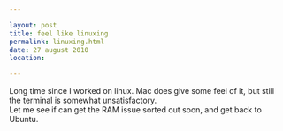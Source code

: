 ```yaml
---

layout: post
title: feel like linuxing
permalink: linuxing.html
date: 27 august 2010
location: 

---
```


Long time since I worked on linux. 
Mac does give some feel of it, but still the terminal is somewhat unsatisfactory.  
Let me see if can get the RAM issue sorted out soon, and get back to Ubuntu.  